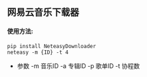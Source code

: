 ## 网易云音乐下载器

#### 使用方法:
```
pip install NeteasyDownloader
neteasy -m {ID} -t 4
```
- 参数
-m 音乐ID
-a 专辑ID 
-p 歌单ID
-t 协程数
